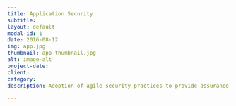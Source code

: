 ```yaml
---
title: Application Security
subtitle:
layout: default
modal-id: 1
date: 2016-08-12
img: app.jpg
thumbnail: app-thumbnail.jpg
alt: image-alt
project-date:
client:
category:
description: Adoption of agile security practices to provide assurance to compliance and client environments

---
```

